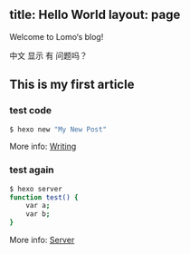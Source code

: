 title: Hello World
layout: page
---
Welcome to Lomo‘s blog!

中文 显示 有 问题吗？

## This is my first article

### test code

``` bash
$ hexo new "My New Post"
```

More info: [Writing](http://hexo.io/docs/writing.html)

### test again

``` bash
$ hexo server
function test() {
    var a;
    var b;
}
```

More info: [Server](http://hexo.io/docs/server.html)

